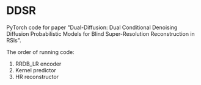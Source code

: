 # DDSR
PyTorch code for paper "Dual-Diffusion: Dual Conditional Denoising Diffusion Probabilistic Models for Blind Super-Resolution Reconstruction in RSIs".

The order of running code:
1. RRDB_LR encoder
2. Kernel predictor
3. HR reconstructor
